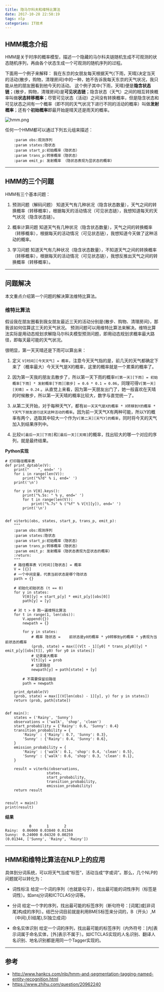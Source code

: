 ```yaml
---
title: 隐马尔科夫和维特比算法
date: 2017-10-28 22:58:19
tags: nlp
categories: IT技术
---
```

## HMM概念介绍
HMM是关于时序的概率模型，描述一个隐藏的马尔科夫链随机生成不可观测的状态随机序列，再由各个状态生成一个可观测的随机序列的过程。

下面用一个例子来解释：
我在东京的女朋友每天根据天气{下雨，天晴}决定当天的活动{散步，购物，清理房间}中的一种，她不告诉我每天东京的天气状况，我只能从他的朋友圈看到他今天的活动。
这个例子其中{下雨，天晴}便是**隐含状态链**；{散步，购物，清理房间}是**可见状态链**；隐含状态（天气）之间的相互转换概率叫做**状态转移概率**；尽管可见状态（活动）之间没有转换概率，但是隐含状态和可见状态之间有一个概率（即不同的天气状况下进行不同的活动的概率）叫做**发射概率**；还有个**初始概率**即最开始是晴天还是雨天的概率。

![hmm.png](http://upload-images.jianshu.io/upload_images/1713353-f2607fd8538d1f56.png?imageMogr2/auto-orient/strip%7CimageView2/2/w/1240)

任何一个HMM都可以通过下列五元组来描述：
```
    :param obs:观测序列
    :param states:隐状态
    :param start_p:初始概率（隐状态）
    :param trans_p:转移概率（隐状态）
    :param emit_p: 发射概率 （隐状态表现为显状态的概率）
```

***

## HMM的三个问题
HMM有三个基本问题：
1. 预测问题（解码问题）
知道天气有几种状况（隐含状态数量），天气之间的转换概率（转移概率），根据每天的活动情况（可见状态链），我想知道每天的天气状况（隐含状态链）。

2. 概率计算问题 
知道天气有几种状况（隐含状态数量），天气之间的转换概率（转移概率），根据每天的活动情况（可见状态链），我想知道今天做了这种活动的概率。

3. 学习问题
知道天气有几种状况（隐含状态数量），不知道天气之间的转换概率（转移概率），根据每天的活动情况（可见状态链），我想反推出天气之间的转换概率（转移概率）。

***

## 问题解决
本文重点介绍第一个问题的解决算法维特比算法。
### 维特比算法
假设我在朋友圈看到我女朋友最近三天的活动分别是{散步、购物、清理房间}，那我该如何估算这三天的天气状况。
预测问题可以用维特比算法来解决。维特比算法实际是用动态规划求解隐马尔科夫模型预测问题，即用动态规划求概率最大路径，即每天最可能的天气状况。

很明显，第一天天晴还是下雨可以算出来：

1. 定义 `V[时间][今天天气] = 概率`，注意今天天气指的是，前几天的天气都确定下来了（概率最大）今天天气是X的概率，这里的概率就是一个累乘的概率了。

2. 因为第一天我的朋友去散步了，所以第一天下雨的概率`V[第一天][下雨] = 初始概率[下雨] * 发射概率[下雨][散步] = 0.6 * 0.1 = 0.06`，同理可得`V[第一天][天晴] = 0.24` 。从直觉上来看，因为第一天朋友出门了，她一般喜欢在天晴的时候散步，所以第一天天晴的概率比较大，数字与直觉统一了。

3. 从第二天开始，对于每种天气Y，都有`前一天天气是X的概率 * X转移到Y的概率 * Y天气下朋友进行这天这种活动的概率`。因为前一天天气X有两种可能，所以Y的概率有两个，选取其中较大一个作为`V[第二天][天气Y]的概率`，同时将今天的天气加入到结果序列中。

4. 比较`V[最后一天][下雨]`和`[最后一天][天晴]`的概率，找出较大的哪一个对应的序列，就是最终结果。

**Python实现**
```
# 打印路径概率表
def print_dptable(V):
    print("    ", end=' ')
    for i in range(len(V)): 
        print("%7d" % i, end=' ')
    print('\n')
 
    for y in V[0].keys():
        print("%.5s: " % y, end=' ')
        for t in range(len(V)):
            print("%.7s" % ("%f" % V[t][y]), end=' ')
        print('\n')
 
 
def viterbi(obs, states, start_p, trans_p, emit_p):
    """
    :param obs:观测序列
    :param states:隐状态
    :param start_p:初始概率（隐状态）
    :param trans_p:转移概率（隐状态）
    :param emit_p: 发射概率（隐状态表现为显状态的概率）
    :return:
    """
    # 路径概率表 V[时间][隐状态] = 概率
    V = [{}]
    # 一个中间变量，代表当前状态是哪个隐状态
    path = {}
 
    # 初始化初始状态 (t == 0)
    for y in states:
        V[0][y] = start_p[y] * emit_p[y][obs[0]]
        path[y] = [y]
 
    # 对 t > 0 跑一遍维特比算法
    for t in range(1, len(obs)):
        V.append({})
        newpath = {}
 
        for y in states:
            # 概率 隐状态 =    前状态是y0的概率 * y0转移到y的概率 * y表现为当前状态的概率
            (prob, state) = max([(V[t - 1][y0] * trans_p[y0][y] * emit_p[y][obs[t]], y0) for y0 in states])
            # 记录最大概率
            V[t][y] = prob
            # 记录路径
            newpath[y] = path[state] + [y]
 
        # 不需要保留旧路径
        path = newpath
 
    print_dptable(V)
    (prob, state) = max([(V[len(obs) - 1][y], y) for y in states])
    return (prob, path[state])
 
 
def main():
    states = ('Rainy', 'Sunny')
    observations = ('walk', 'shop', 'clean')
    start_probability = {'Rainy': 0.6, 'Sunny': 0.4}
    transition_probability = {
        'Rainy' : {'Rainy': 0.7, 'Sunny': 0.3},
        'Sunny' : {'Rainy': 0.4, 'Sunny': 0.6},
    }
    emission_probability = {
        'Rainy' : {'walk': 0.1, 'shop': 0.4, 'clean': 0.5},
        'Sunny' : {'walk': 0.6, 'shop': 0.3, 'clean': 0.1},
    }
    
    result = viterbi(observations,
                   states,
                   start_probability,
                   transition_probability,
                   emission_probability)
    return result
 
 
result = main()
print(result)
```
**结果**
```
           0       1       2 
Rainy:  0.06000 0.03840 0.01344 
Sunny:  0.24000 0.04320 0.00259 
(0.01344, ['Sunny', 'Rainy', 'Rainy'])
```

***

## HMM和维特比算法在NLP上的应用

具体到分词系统，可以将天气当成“标签”，活动当成“字或词”。那么，几个NLP的问题就可以转化为：

- 词性标注
给定一个词的序列（也就是句子），找出最可能的词性序列（标签是词性）。如ansj分词和ICTCLAS分词等。

- 分词
给定一个字的序列，找出最可能的标签序列（断句符号：[词尾]或[非词尾]构成的序列）。结巴分词目前就是利用BMES标签来分词的，B（开头）,M（中间),E(结尾),S(独立成词）

- 命名实体识别
给定一个词的序列，找出最可能的标签序列（内外符号：[内]表示词属于命名实体，[外]表示不属于）。如ICTCLAS实现的人名识别、翻译人名识别、地名识别都是用同一个Tagger实现的。

***

## 参考
- http://www.hankcs.com/nlp/hmm-and-segmentation-tagging-named-entity-recognition.html
- https://www.zhihu.com/question/20962240